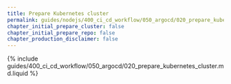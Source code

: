 ```yaml
---
title: Prepare Kubernetes cluster
permalink: guides/nodejs/400_ci_cd_workflow/050_argocd/020_prepare_kubernetes_cluster.html
chapter_initial_prepare_cluster: false
chapter_initial_prepare_repo: false
chapter_production_disclaimer: false
---
```


{% include guides/400_ci_cd_workflow/050_argocd/020_prepare_kubernetes_cluster.md.liquid %}
